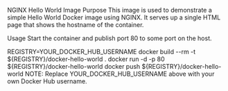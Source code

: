 NGINX Hello World Image
Purpose
This image is used to demonstrate a simple Hello World Docker image using NGINX. It serves up a single HTML page that shows the hostname of the container.

Usage
Start the container and publish port 80 to some port on the host.

REGISTRY=YOUR_DOCKER_HUB_USERNAME
docker build --rm -t ${REGISTRY}/docker-hello-world .
docker run -d -p 80 ${REGISTRY}/docker-hello-world
docker push ${REGISTRY}/docker-hello-world
NOTE: Replace YOUR_DOCKER_HUB_USERNAME above with your own Docker Hub username.